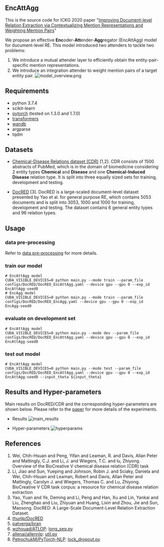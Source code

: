 EncAttAgg
--------------
This is the source code for ICKG 2020 paper "[Improving Document-level Relation Extraction via Contextualizing Mention Representations and Weighting Mention Pairs](https://conferences.computer.org/ickg/pdfs/ICKG2020-66r9RP2mQIZywMjHhQVtDI/815600a305/815600a305.pdf)"

We propose an effective **Enc**oder-**Att**ender-**Agg**regator (EncAttAgg) model for ducument-level RE. This model introduced two attenders to tackle two problems:
1) We introduce a mutual attender layer to efficiently obtain the entity-pair-specific mention representations.
2) We introduce an integration attender to weight mention pairs of a target entity pair.
![model_overview.png](https://github.com/nefujiangping/EncAttAgg/tree/master/images/model_overview.png)

## Requirements
+ python 3.7.4
+ scikit-learn
+ [pytorch](http://pytorch.org/) (tested on 1.3.0 and 1.7.0)
+ [transformers](https://github.com/huggingface/transformers)
+ [wandb](https://wandb.ai)
+ argparse
+ tqdm

## Datasets
+ [Chemical-Disease Relations dataset (CDR)](https://github.com/patverga/bran/tree/master/data/cdr) [1,2]. CDR consists of 1500 abstracts of PubMed, which is in the domain of biomedicine considering 2 entity types **Chemical** and **Disease** and one **Chemical-Induced Disease** relation type. It is split into three equally sized sets for training, development and testing.

+ [DocRED](https://github.com/thunlp/DocRED) [3]. DocRED is a large-scaled document-level dataset presented by Yao et al. for general purpose RE, which contains 5053 documents and is split into 3053, 1000 and 1000 for training, development and testing. The dataset contains 6 general entity types and 96 relation types.

## Usage
### data pre-processing
Refer to [data pre-processing](https://github.com/nefujiangping/EncAttAgg/tree/main/data) for more details.

### train our model
```shell script
# EncAttAgg model
CUDA_VISIBLE_DEVICES=0 python main.py --mode train --param_file configs/DocRED/DocRED_EncAttAgg.yaml --device gpu --gpu 0 --exp_id EncAttAgg-seed0
# EncAgg model
CUDA_VISIBLE_DEVICES=0 python main.py --mode train --param_file configs/DocRED/DocRED_EncAgg.yaml --device gpu --gpu 0 --exp_id EncAgg-seed0
```

### evaluate on development set
```shell script
# EncAttAgg model
CUDA_VISIBLE_DEVICES=0 python main.py --mode dev --param_file configs/DocRED/DocRED_EncAttAgg.yaml --device gpu --gpu 0 --exp_id EncAttAgg-seed0
```

### test out model
```shell script
# EncAttAgg model
CUDA_VISIBLE_DEVICES=0 python main.py --mode test --param_file configs/DocRED/DocRED_EncAttAgg.yaml --device gpu --gpu 0 --exp_id EncAttAgg-seed0 --input_theta ${input_theta}
```

## Results and Hyper-parameters
Main results on DocRED/CDR and the corresponding hyper-parameters are shown below.
Please refer to the [paper](https://conferences.computer.org/ickg/pdfs/ICKG2020-66r9RP2mQIZywMjHhQVtDI/815600a305/815600a305.pdf) for more details of the experiments.

+ Results
![main_results](https://github.com/nefujiangping/EncAttAgg/tree/master/images/main_results.png)

+ Hyper-parameters
![hyperparams](https://github.com/nefujiangping/EncAttAgg/tree/master/images/hyperparams.jpg)

## References
1. Wei, Chih-Hsuan and Peng, Yifan and Leaman, R. and Davis, Allan Peter and Mattingly, C.J. and Li, J. and Wiegers, T.C. and lu, Zhiyong. Overview of the BioCreative V chemical disease relation (CDR) task
2. Li, Jiao and Sun, Yueping and Johnson, Robin J. and Sciaky, Daniela and Wei, Chih-Hsuan and Leaman, Robert and Davis, Allan Peter and Mattingly, Carolyn J. and Wiegers, Thomas C. and Lu, Zhiyong. BioCreative V CDR task corpus: a resource for chemical disease relation extraction
3. Yao, Yuan  and Ye, Deming  and Li, Peng  and Han, Xu  and Lin, Yankai  and Liu, Zhenghao  and Liu, Zhiyuan  and Huang, Lixin  and Zhou, Jie  and Sun, Maosong. DocRED: A Large-Scale Document-Level Relation Extraction Dataset.
4. [thunlp/DocRED](https://github.com/thunlp/DocRED)
5. [patverga/bran](https://github.com/patverga/bran)
6. [wzhouad/ATLOP](https://github.com/wzhouad/ATLOP): [long_seq.py](https://github.com/wzhouad/ATLOP/blob/main/long_seq.py)
7. [allenai/allennlp](https://github.com/allenai/allennlp): [util.py](https://github.com/allenai/allennlp/blob/master/allennlp/nn/util.py)
8. [PetrochukM/PyTorch-NLP](https://github.com/PetrochukM/PyTorch-NLP): [lock_dropout.py](https://github.com/PetrochukM/PyTorch-NLP/blob/master/torchnlp/nn/lock_dropout.py)
